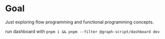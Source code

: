# Goal

Just exploring flow programming and functional programming concepts.

run dashboard with `pnpm i && pnpm --filter @graph-script/dashboard dev`
